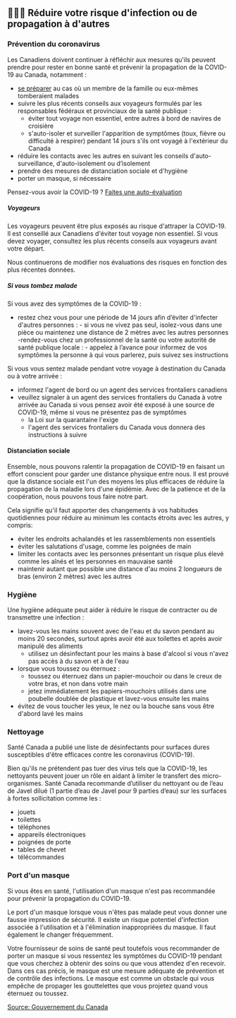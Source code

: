 ## 👨‍👩‍👧 Réduire votre risque d'infection ou de propagation à d'autres

### Prévention du coronavirus

Les Canadiens doivent continuer à réfléchir aux mesures qu'ils peuvent prendre pour rester en bonne santé et prévenir la propagation de la COVID-19 au Canada, notamment :

- [se préparer](https://www.canada.ca/fr/sante-publique/services/maladies/2019-nouveau-coronavirus/preparation.html) au cas où un membre de la famille ou eux-mêmes tomberaient malades
- suivre les plus récents conseils aux voyageurs formulés par les responsables fédéraux et provinciaux de la santé publique :
  - éviter tout voyage non essentiel, entre autres à bord de navires de croisière
  - s'auto-isoler et surveiller l'apparition de symptômes (toux, fièvre ou difficulté à respirer) pendant 14 jours s'ils ont voyagé à l'extérieur du Canada
- réduire les contacts avec les autres en suivant les conseils d'auto-surveillance, d'auto-isolement ou d’isolement
- prendre des mesures de distanciation sociale et d'hygiène
- porter un masque, si nécessaire

Pensez-vous avoir la COVID-19 ? [Faites une auto-évaluation](https://ca.thrive.health/covid19/fr)

##### Voyageurs

Les voyageurs peuvent être plus exposés au risque d'attraper la COVID-19. Il est conseillé aux Canadiens d'éviter tout voyage non essentiel. Si vous devez voyager, consultez les plus récents conseils aux voyageurs avant votre départ.

Nous continuerons de modifier nos évaluations des risques en fonction des plus récentes données.

##### Si vous tombez malade

Si vous avez des symptômes de la COVID-19 :

- restez chez vous pour une période de 14 jours afin d’éviter d'infecter d'autres personnes : - si vous ne vivez pas seul, isolez-vous dans une pièce ou maintenez une distance de 2 mètres avec les autres personnes
  -rendez-vous chez un professionnel de la santé ou votre autorité de santé publique locale : - appelez à l’avance pour informez de vos symptômes la personne à qui vous parlerez, puis suivez ses instructions

Si vous vous sentez malade pendant votre voyage à destination du Canada ou à votre arrivée :

- informez l'agent de bord ou un agent des services frontaliers canadiens
- veuillez signaler à un agent des services frontaliers du Canada à votre arrivée au Canada si vous pensez avoir été exposé à une source de COVID-19, même si vous ne présentez pas de symptômes
  - la Loi sur la quarantaine l'exige
  - l'agent des services frontaliers du Canada vous donnera des instructions à suivre

#### Distanciation sociale

Ensemble, nous pouvons ralentir la propagation de COVID-19 en faisant un effort conscient pour garder une distance physique entre nous. Il est prouvé que la distance sociale est l'un des moyens les plus efficaces de réduire la propagation de la maladie lors d'une épidémie. Avec de la patience et de la coopération, nous pouvons tous faire notre part.

Cela signifie qu'il faut apporter des changements à vos habitudes quotidiennes pour réduire au minimum les contacts étroits avec les autres, y compris:

- éviter les endroits achalandés et les rassemblements non essentiels
- éviter les salutations d'usage, comme les poignées de main
- limiter les contacts avec les personnes présentant un risque plus élevé comme les aînés et les personnes en mauvaise santé
- maintenir autant que possible une distance d'au moins 2 longueurs de bras (environ 2 mètres) avec les autres

### Hygiène

Une hygiène adéquate peut aider à réduire le risque de contracter ou de transmettre une infection :

- lavez-vous les mains souvent avec de l'eau et du savon pendant au moins 20 secondes, surtout après avoir été aux toilettes et après avoir manipulé des aliments
  - utilisez un désinfectant pour les mains à base d'alcool si vous n'avez pas accès à du savon et à de l'eau
- lorsque vous toussez ou éternuez :
  - toussez ou éternuez dans un papier-mouchoir ou dans le creux de votre bras, et non dans votre main
  - jetez immédiatement les papiers-mouchoirs utilisés dans une poubelle doublée de plastique et lavez-vous ensuite les mains
- évitez de vous toucher les yeux, le nez ou la bouche sans vous être d'abord lavé les mains

### Nettoyage

Santé Canada a publié une liste de désinfectants pour surfaces dures susceptibles d'être efficaces contre les coronavirus (COVID-19).

Bien qu'ils ne prétendent pas tuer des virus tels que la COVID-19, les nettoyants peuvent jouer un rôle en aidant à limiter le transfert des micro-organismes. Santé Canada recommande d’utiliser du nettoyant ou de l’eau de Javel dilué (1 partie d’eau de Javel pour 9 parties d’eau) sur les surfaces à fortes sollicitation comme les :

- jouets
- toilettes
- téléphones
- appareils électroniques
- poignées de porte
- tables de chevet
- télécommandes

### Port d'un masque

Si vous êtes en santé, l'utilisation d'un masque n'est pas recommandée pour prévenir la propagation du COVID-19.

Le port d'un masque lorsque vous n'êtes pas malade peut vous donner une fausse impression de sécurité. Il existe un risque potentiel d'infection associée à l'utilisation et à l'élimination inappropriées du masque. Il faut également le changer fréquemment.

Votre fournisseur de soins de santé peut toutefois vous recommander de porter un masque si vous ressentez les symptômes du COVID-19 pendant que vous cherchez à obtenir des soins ou que vous attendez d'en recevoir. Dans ces cas précis, le masque est une mesure adéquate de prévention et de contrôle des infections. Le masque est comme un obstacle qui vous empêche de propager les gouttelettes que vous projetez quand vous éternuez ou toussez.

[Source: Gouvernement du Canada](https://www.canada.ca/en/public-health/services/diseases/2019-novel-coronavirus-infection/prevention-risks.html)
